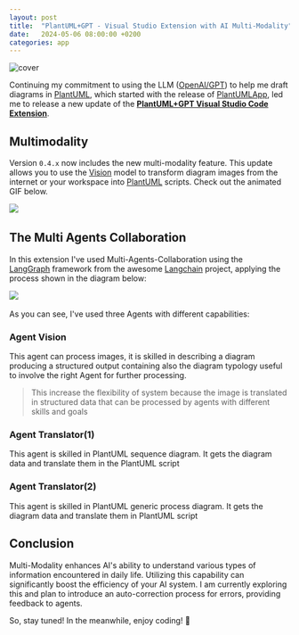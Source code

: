 ```yaml
---
layout: post
title:  "PlantUML+GPT - Visual Studio Extension with AI Multi-Modality"
date:   2024-05-06 08:00:00 +0200
categories: app
---
```

![cover](../../../../assets/plantuml-app/extension-cover.png)
<br>

Continuing my commitment to using the LLM ([OpenAI/GPT][OpenAI]) to help me draft diagrams in [PlantUML], which started with the release of [PlantUMLApp], led me to release a new update of the **[PlantUML+GPT Visual Studio Code Extension][vsce]**.  

## Multimodality 

Version `0.4.x` now includes the new multi-modality feature. This update allows you to use the [Vision] model to transform diagram images from the internet or your workspace into [PlantUML] scripts. Check out the animated GIF below.

![](../../../../assets/plantuml-app/create-diagram-from-image.gif) 

## The Multi Agents Collaboration 

In this extension I've used Multi-Agents-Collaboration using the [LangGraph] framework from the awesome [Langchain] project, applying the process shown in the diagram below: 

![](../../../../assets/plantuml-app/drawing-to-diagram.png) 

As you can see, I've used three Agents with different capabilities:

### Agent Vision  

This agent can process images, it is skilled in describing a diagram producing a structured output containing also the diagram typology useful to involve the right Agent for further processing. 

> This increase the flexibility of system because the image is translated in structured data that can be processed by agents with different skills and goals 

### Agent Translator(1) 

This agent is skilled in PlantUML sequence diagram. It gets the diagram data and translate them in the PlantUML script 

### Agent Translator(2) 

This agent is skilled in PlantUML generic process diagram. It gets the diagram data and translate them in PlantUML script 

## Conclusion   

Multi-Modality enhances AI's ability to understand various types of information encountered in daily life. Utilizing this capability can significantly boost the efficiency of your AI system. I am currently exploring this and plan to introduce an auto-correction process for errors,  providing feedback to agents.

So, stay tuned! In the meanwhile, enjoy coding! 👋  

[vsce]: https://marketplace.visualstudio.com/items?itemName=bsorrentino.plantuml-gpt
[PlanrUML]: https://plantuml.com/
[PlantUMLApp]: https://bsorrentino.github.io/bsorrentino/app/2024/04/08/PlantUMLApp-3.html
[LangChain]: https://js.langchain.com/docs/get_started/introduction
[LangGraph]: https://js.langchain.com/docs/langgraph
[OpenAI]: https://openai.com/api
[Vision]: https://platform.openai.com/docs/guides/vision
[PlantUML]: https://plantuml.com/